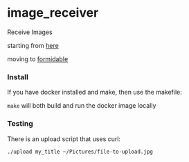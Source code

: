 # image_receiver

Receive Images

starting from [here](https://itnext.io/how-to-handle-the-post-request-body-in-node-js-without-using-a-framework-cd2038b93190?gi=a9dcabd27fe3)

moving to [formidable](https://github.com/felixge/node-formidable)

### Install

If you have docker installed and make, then use the makefile:

`make`  will both build and run the docker image locally

### Testing

There is an upload script that uses curl:

`./upload my_title ~/Pictures/file-to-upload.jpg`

